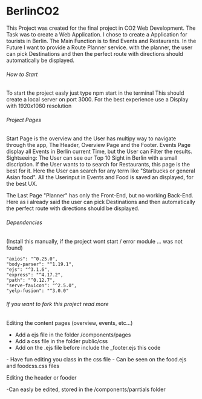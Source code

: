 # BerlinCO2

This Project was created for the final project in CO2 Web Development.
The Task was to create a Web Application. I chose to create a Application for tourists in Berlin.
The Main Function is to find Events and Restaurants. In the Future I want to provide a Route Planner service. with the planner, the user can pick Destinations and then the perfect route with directions should automatically be displayed. 

###### How to Start ######

To start the project easly just type npm start in the terminal 
This should create a local server on port 3000.
For the best experience use a Display with 1920x1080 resolution

###### Project Pages ######

Start Page is the overview and the User has multipy way to navigate through the app, The Header, Overview Page and the Footer.
Events Page display all Events in Berlin current Time, but the User can Filter the results.
Sightseeing: The User can see our Top 10 Sight in Berlin with a small discription.
If the User wants to to search for Restaurants, this page is the best for it. Here the User can search for any term like "Starbucks or general Asian food". 
All the Userinput in Events and Food is saved an displayed, for the best UX.

The Last Page "Planner" has only the Front-End, but no working Back-End. Here as i already said the user can pick Destinations and then automatically the perfect route with directions should be displayed. 

###### Dependencies ###### 

(Install this manually, if the project wont start / error module ... was not found)

    "axios": "^0.25.0",
    "body-parser": "^1.19.1",
    "ejs": "^3.1.6",
    "express": "^4.17.2",
    "path": "^0.12.7",
    "serve-favicon": "^2.5.0",
    "yelp-fusion": "^3.0.0"

###### If you want to fork this project read more ######

Editing the content pages (overview, events, etc...)

- Add a ejs file in the folder /components/pages
- Add a css file in the folder public/css 
- Add on the .ejs file before include the _footer.ejs this code 
<link href="/css/filename.css" rel="stylesheet">
- Have fun editing you class in the css file 
- Can be seen on the food.ejs and foodcss.css files 

Editing the header or fooder

-Can easly be edited, stored in the /components/parrtials folder

######
